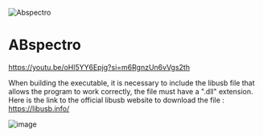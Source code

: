 ![Abspectro](https://github.com/allsteps/ABspectro/assets/172125356/6f1d1e84-c978-4831-a6d3-f96ba96a2228)

# ABspectro

https://youtu.be/oHl5YY6Epjg?si=m6RgnzUn6vVgs2th

When building the executable, it is necessary to include the libusb file that allows the program to work correctly, the file must have a ".dll" extension.
Here is the link to the official libusb website to download the file :
https://libusb.info/

![image](https://github.com/allsteps/ABspectro/assets/172125356/12cea384-e3d8-44b1-a4c1-f68cf45ff65d)
